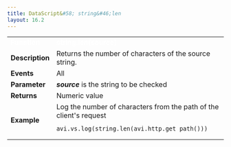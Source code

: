 ```yaml
---
title: DataScript&#58; string&#46;len
layout: 16.2
---
```

<table class="table table-hover table table-bordered table-hover">  
<tbody>       
<tr>   
<td><font size="3" color="white"><strong>Function</strong></font></td>
<td><font color="white"><b>string.len(source)</b></font></td>
</tr>
<tr>   
<td><font size="3"><strong>Description</strong></font></td>
<td>Returns the number of characters of the source string.</td>
</tr>
<tr>   
<td><font size="3"><strong>Events</strong></font></td>
<td>All</td>
</tr>
<tr>   
<td><font size="3"><strong>Parameter</strong></font></td>
<td><strong><em>source</em> </strong>is the string to be checked</td>
</tr>
<tr>   
<td><font size="3"><strong>Returns</strong></font></td>
<td>Numeric value</td>
</tr>
<tr>   
<td><font size="3"><strong>Example</strong></font></td>
<td>Log the number of characters from the path of the client's request<br> 
<!-- Crayon Syntax Highlighter v2.7.1 --> <pre><code class="language-lua">avi.vs.log(string.len(avi.http.get_path()))</code></pre> 
<!-- [Format Time: 0.0014 seconds] --></td>
</tr>
</tbody>
</table> 